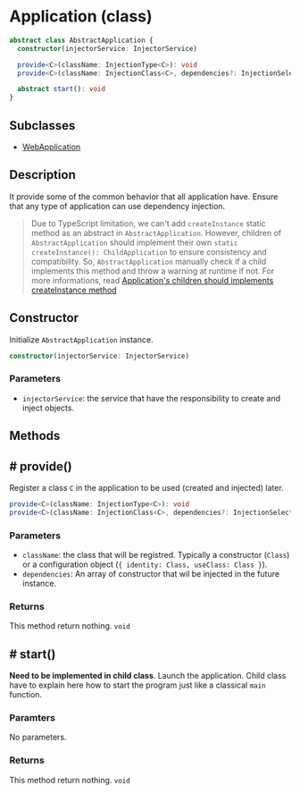 # Application (class)

```ts
abstract class AbstractApplication {
  constructor(injectorService: InjectorService)

  provide<C>(className: InjectionType<C>): void
  provide<C>(className: InjectionClass<C>, dependencies?: InjectionSelector<any>[]): void

  abstract start(): void
}
```

## Subclasses

- [WebApplication](./web-application.md)

## Description

It provide some of the common behavior that all application have. Ensure that any type of application can use dependency injection.

> Due to TypeScript limitation, we can't add `createInstance` static method as an abstract in `AbstractApplication`. However, children of `AbstractApplication` should implement their own `static createInstance(): ChildApplication` to ensure consistency and compatibility. So, `AbstractApplication` manually check if a child implements this method and throw a warning at runtime if not. For more informations, read [Application's children should implements createInstance method](../application-should-have-createinstance-method.md)

## Constructor

Initialize `AbstractApplication` instance.

```ts
constructor(injectorService: InjectorService)
```

### Parameters

- `injectorService`: the service that have the responsibility to create and inject objects.

## Methods

## # provide()

Register a class `C` in the application to be used (created and injected) later.

```ts
provide<C>(className: InjectionType<C>): void
provide<C>(className: InjectionClass<C>, dependencies?: InjectionSelector<any>[]): void
```

### Parameters

- `className`: the class that will be registred. Typically a constructor (`Class`) or a configuration object (`{ identity: Class, useClass: Class }`).
- `dependencies`: An array of constructor that wil be injected in the future instance.

### Returns

This method return nothing. `void`

## # start()

**Need to be implemented in child class**. Launch the application. Child class have to explain here how to start the program just like a classical `main` function.

### Paramters

No parameters.

### Returns

This method return nothing. `void`

